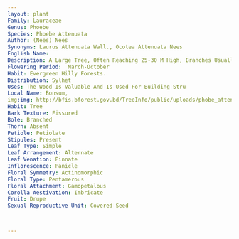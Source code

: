 ```yaml
---
layout: plant
Family: Lauraceae
Genus: Phoebe
Species: Phoebe Attenuata
Author: (Nees) Nees
Synonyms: Laurus Attenuata Wall., Ocotea Attenuata Nees
English Name: 
Description: A Large Tree, Often Reaching 25-30 M High, Branches Usually Horizontal, Bark Dark Grey Or Greyish-brown, Rough With Papery Flakes, Young Parts Rusty-tomentose With Long Soft Hairs. Leaves Alternate, Crowded At The Ends Of Branchlets, 12-25 Ã— 4-8 Cm, Oblong Or Oblanceolate, Entire, Coriaceous, Ferruginous Tomentose Beneath, Lateral Nerves 15-20 On Either Side, Base Cuneate Or Narrowed Into A Short Stout Petiole, Petioles C 1.2 Cm Long. Inflorescence In Pedunculate Spreading Panicles, Peduncles Stout, 7.5-15.0 Cm Long. Flowers C 0.6 Cm Across, Tomentose. Perianth Rigid, Campanulate, Segments Coriaceous, Subtomentose. Stamens In 3 Series, Somewhat Shorter Than The Perianth, Filaments Linear, Narrow, Longer Than The Anthers, Anthers Pellucid-punctate, Staminodes Trianglular, Sagittate. Ovary Globose, Depressed, Styles Slightly Longer, Filiform, Stigmas Oblique, Tridentate. Fruits C 1.2 Cm Long, Narrowly Ellipsoid.
Flowering Period:  March-October
Habit: Evergreen Hilly Forests.
Distribution: Sylhet
Uses: The Wood Is Valuable And Is Used For Building Stru
Local Name: Bonsum, 
img:img: http://bfis.bforest.gov.bd/TreeInfo/public/uploads/phobe_attenuata.jpg
Habit: Tree
Bark Texture: Fissured
Bole: Branched
Thorn: Absent
Petiole: Petiolate
Stipules: Present
Leaf Type: Simple
Leaf Arrangement: Alternate
Leaf Venation: Pinnate
Inflorescence: Panicle
Floral Symmetry: Actinomorphic
Floral Type: Pentamerous
Floral Attachment: Gamopetalous
Corolla Aestivation: Imbricate
Fruit: Drupe
Sexual Reproductive Unit: Covered Seed



---
```


